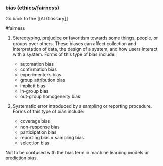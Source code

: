 ### bias (ethics/fairness)

Go back to the [[AI Glossary]]

#fairness

1. Stereotyping, prejudice or favoritism towards some things, people, or groups over others. These biases can affect collection and interpretation of data, the design of a system, and how users interact with a system. Forms of this type of bias include:

   - automation bias
   - confirmation bias
   - experimenter’s bias
   - group attribution bias
   - implicit bias
   - in-group bias
   - out-group homogeneity bias

2. Systematic error introduced by a sampling or reporting procedure. Forms of this type of bias include:

   - coverage bias
   - non-response bias
   - participation bias
   - reporting bias
   = sampling bias
   - selection bias

Not to be confused with the bias term in machine learning models or prediction bias.


